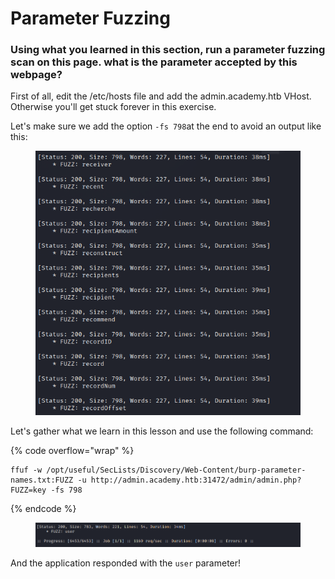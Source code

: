 # Parameter Fuzzing

### Using what you learned in this section, run a parameter fuzzing scan on this page. what is the parameter accepted by this webpage?



First of all, edit the /etc/hosts file and add the admin.academy.htb VHost. Otherwise you'll get stuck forever in this exercise.

Let's make sure we add the option `-fs 798`at the end to avoid an output like this:

<figure><img src="../../../.gitbook/assets/image (3) (1) (1) (1) (1) (1) (1) (1) (1) (1) (1) (1) (1) (1) (1) (1) (1) (1) (1) (1) (1) (1) (1) (1) (1) (1) (1) (1).png" alt=""><figcaption></figcaption></figure>

Let's gather what we learn in this lesson and use the following command:

{% code overflow="wrap" %}
```shell
ffuf -w /opt/useful/SecLists/Discovery/Web-Content/burp-parameter-names.txt:FUZZ -u http://admin.academy.htb:31472/admin/admin.php?FUZZ=key -fs 798
```
{% endcode %}

<figure><img src="../../../.gitbook/assets/image (1) (1) (1) (1) (1) (1) (1) (1) (1) (1) (1) (1) (1) (1) (1) (1) (1) (1) (1) (1) (1) (1) (1) (1) (1) (1) (1) (1) (1) (1) (1) (1) (1) (1) (1) (1) (1) (1).png" alt=""><figcaption></figcaption></figure>

And the application responded with the `user` parameter!

